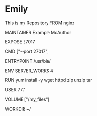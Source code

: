 # Emily
This is my Repository
FROM nginx

MAINTAINER Example McAuthor

EXPOSE 27017

CMD ["--port 27017"]

ENTRYPOINT /usr/bin/

ENV SERVER_WORKS 4

RUN yum install -y wget httpd zip unzip tar

USER 777

VOLUME ["/my_files"]

WORKDIR ~/
